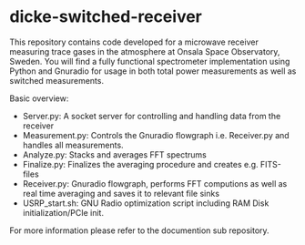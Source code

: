 # dicke-switched-receiver
This repository contains code developed for a microwave receiver measuring trace gases in the atmosphere at Onsala Space Observatory, Sweden.
You will find a fully functional spectrometer implementation using Python and Gnuradio for usage in both total power measurements as well as switched measurements.

Basic overview:
- Server.py: A socket server for controlling and handling data from the receiver
- Measurement.py: Controls the Gnuradio flowgraph i.e. Receiver.py and handles all measurements.
- Analyze.py: Stacks and averages FFT spectrums
- Finalize.py: Finalizes the averaging procedure and creates e.g. FITS-files
- Receiver.py: Gnuradio flowgraph, performs FFT computions as well as real time averaging and saves it to relevant file sinks
- USRP_start.sh:  GNU Radio optimization script including RAM Disk initialization/PCIe init.

For more information please refer to the documention sub repository.
